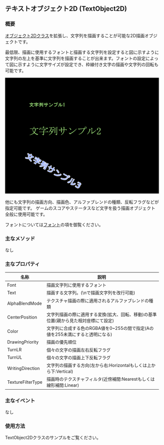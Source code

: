 ﻿## テキストオブジェクト2D (TextObject2D)

### 概要

[オブジェクト2Dクラス](./Object2D.md)を拡張し、文字列を描画することが可能な2D描画オブジェクトです。

最低限、描画に使用するフォントと描画する文字列を設定すると図に示すように文字列の左上を基準に文字列を描画することが出来ます。フォントの設定によって図に示すように文字サイズが設定でき、枠線付き文字の描画や文字列の回転も可能です。

![テキスト](img/TextObject2D.png)

他にも文字列の描画方向、描画色、アルファブレンドの種類、反転フラグなどが指定可能です。
ゲームのスコアやステータスなど文字を扱う描画オブジェクト全般に使用可能です。

フォントについては[フォント](../Graphics/Font.md)の項を御覧ください。

### 主なメソッド

なし

### 主なプロパティ

| 名称 | 説明 |
|---|---|
| Font | 描画文字列に使用するフォント |
| Text | 描画する文字列。(\nで描画文字列を改行可能) |
| AlphaBlendMode | テクスチャ描画の際に適用されるアルファブレンドの種類 |
| CenterPosition | 文字列描画の際に適用する変換(拡大、回転、移動)の基準位置(親から見た相対座標にて設定) |
| Color | 文字列に合成する色のRGBA値を0~255の間で指定(Aの値を255未満にすると透明になる)|
| DrawingPriority | 描画の優先順位|
| TurnLR | 個々の文字の描画左右反転フラグ|
| TurnUL | 個々の文字の描画上下反転フラグ|
| WritingDirection | 文字列の描画する方向(左から右:Horizontalもしくは上から下:Vertical) |
| TextureFilterType | 描画時のテクスチャフィルタ(近傍補間:Nearestもしくは線形補間:Linear) |

### 主なイベント

なし

### 使用方法

TextObject2Dクラスのサンプルをご覧ください。
